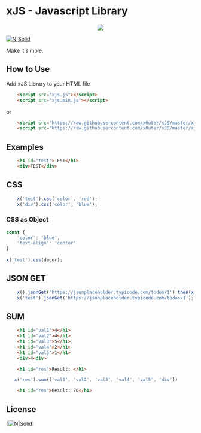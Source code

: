 # xJS - Javascript Library

<p align="center">
  <img src="https://github.com/x0uter/xJS/raw/master/assets/xjs.png"/>
</p>

[![N|Solid](https://github.com/x0uter/xJS/raw/master/assets/xjs.gif)](https://github.com/x0uter/xJS)

Make it simple.

## How to Use
Add xJS Library to your HTML file
```html
    <script src="xjs.js"></script>
    <script src="xjs.min.js"></script>
```
or
```html
    <script src="https://raw.githubusercontent.com/x0uter/xJS/master/xjs.js"></script>
    <script src="https://raw.githubusercontent.com/x0uter/xJS/master/xjs.min.js"></script>
```

## Examples

```html
    <h1 id="test">TEST</h1>
    <div>TEST</div>
```

## CSS
```js
    x('test').css('color', 'red');
    x('div').css('color', 'blue');
```

### CSS as Object
```js
const {
    'color': 'blue',
    'text-align': 'center'
}
					    
x('test').css(decor);
```

## JSON GET
```js
    x().jsonGet('https://jsonplaceholder.typicode.com/todos/1').then(x('test').add)
    x('test').jsonGet('https://jsonplaceholder.typicode.com/todos/1');
```

## SUM
```html
    <h1 id="val1">4</h1>
    <h1 id="val2">4</h1>
    <h1 id="val3">5</h1>
    <h1 id="val4">2</h1>
    <h1 id="val5">1</h1>
    <div>4<div>

    <h1 id="res">Result: </h1>
```
```js
   x('res').sum(['val1', 'val2', 'val3', 'val4', 'val5', 'div'])
```

```html
    <h1 id="res">Result: 20</h1>
```


License
----
[![N|Solid](https://cdn-images-1.medium.com/max/800/1*C87EjxGeMPrkTuVRVWVg4w.png)]